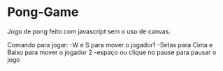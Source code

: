 # Pong-Game
Jogo de pong feito com javascript sem o uso de canvas.

Comando para jogar: 
-W e S para mover o jogador1 
-Setas para Cima e Baixo para mover o jogador 2
-espaço ou clique no pause para pausar o jogo
